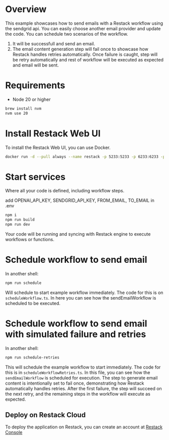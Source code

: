 # Overview

This example showcases how to send emails with a Restack workflow using the sendgrid api. You can easily choose another email provider and update the code.
You can schedule two scenarios of the workflow.

1. It will be successfull and send an email.
2. The email content generation step will fail once to showcase how Restack handles retries automatically. Once failure is caught, step will be retry automatically and rest of workflow will be executed as expected and email will be sent.

# Requirements

- Node 20 or higher

```bash
brew install nvm
nvm use 20
```

# Install Restack Web UI

To install the Restack Web UI, you can use Docker.

```bash
docker run -d --pull always --name restack -p 5233:5233 -p 6233:6233 -p 7233:7233 -p 9233:9233 ghcr.io/restackio/restack:main
```

# Start services

Where all your code is defined, including workflow steps.

add OPENAI_API_KEY, SENDGRID_API_KEY, FROM_EMAIL, TO_EMAIL in .env

```bash
npm i
npm run build
npm run dev
```

Your code will be running and syncing with Restack engine to execute workflows or functions.

# Schedule workflow to send email

In another shell:

```bash
npm run schedule
```

Will schedule to start example workflow immediately. The code for this is on `scheduleWorkflow.ts`. In here you can see how the sendEmailWorkflow is scheduled to be executed.

# Schedule workflow to send email with simulated failure and retries

In another shell:

```bash
npm run schedule-retries
```

This will schedule the example workflow to start immediately. The code for this is in `scheduleWorkflowRetries.ts`. In this file, you can see how the `sendEmailWorkflow` is scheduled for execution. The step to generate email content is intentionally set to fail once, demonstrating how Restack automatically handles retries. After the first failure, the step will succeed on the next retry, and the remaining steps in the workflow will execute as expected.

## Deploy on Restack Cloud

To deploy the application on Restack, you can create an account at [Restack Console](https://console.restack.io)
